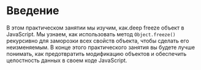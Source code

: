 # Введение

В этом практическом занятии мы изучим, как.deep freeze объект в JavaScript. Мы узнаем, как использовать метод `Object.freeze()` рекурсивно для заморозки всех свойств объекта, чтобы сделать его неизменяемым. В конце этого практического занятия вы будете лучше понимать, как предотвратить модификацию объектов и обеспечить целостность данных в своем коде JavaScript.
